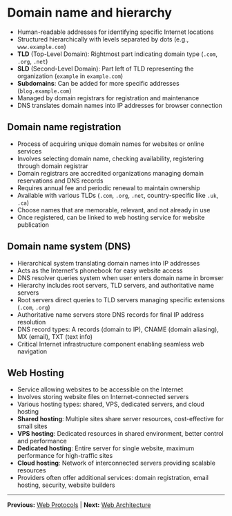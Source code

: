 # Domain name and hierarchy

- Human-readable addresses for identifying specific Internet locations
- Structured hierarchically with levels separated by dots (e.g., `www.example.com`)
- **TLD** (Top-Level Domain): Rightmost part indicating domain type (`.com`, `.org`, `.net`)
- **SLD** (Second-Level Domain): Part left of TLD representing the organization (`example` in `example.com`)
- **Subdomains**: Can be added for more specific addresses (`blog.example.com`)
- Managed by domain registrars for registration and maintenance
- DNS translates domain names into IP addresses for browser connection

## Domain name registration

- Process of acquiring unique domain names for websites or online services
- Involves selecting domain name, checking availability, registering through domain registrar
- Domain registrars are accredited organizations managing domain reservations and DNS records
- Requires annual fee and periodic renewal to maintain ownership
- Available with various TLDs (`.com`, `.org`, `.net`, country-specific like `.uk`, `.ca`)
- Choose names that are memorable, relevant, and not already in use
- Once registered, can be linked to web hosting service for website publication

## Domain name system (DNS)

- Hierarchical system translating domain names into IP addresses
- Acts as the Internet's phonebook for easy website access
- DNS resolver queries system when user enters domain name in browser
- Hierarchy includes root servers, TLD servers, and authoritative name servers
- Root servers direct queries to TLD servers managing specific extensions (`.com`, `.org`)
- Authoritative name servers store DNS records for final IP address resolution
- DNS record types: A records (domain to IP), CNAME (domain aliasing), MX (email), TXT (text info)
- Critical Internet infrastructure component enabling seamless web navigation

## Web Hosting

- Service allowing websites to be accessible on the Internet
- Involves storing website files on Internet-connected servers
- Various hosting types: shared, VPS, dedicated servers, and cloud hosting
- **Shared hosting**: Multiple sites share server resources, cost-effective for small sites
- **VPS hosting**: Dedicated resources in shared environment, better control and performance
- **Dedicated hosting**: Entire server for single website, maximum performance for high-traffic sites
- **Cloud hosting**: Network of interconnected servers providing scalable resources
- Providers often offer additional services: domain registration, email hosting, security, website builders

---

**Previous:** [Web Protocols](web_protocols.md) | **Next:** [Web Architecture](web_architecture.md)
